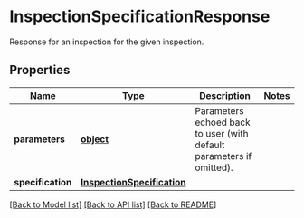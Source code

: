 # InspectionSpecificationResponse

Response for an inspection for the given inspection.
## Properties
Name | Type | Description | Notes
------------ | ------------- | ------------- | -------------
**parameters** | [**object**](.md) | Parameters echoed back to user (with default parameters if omitted).  | 
**specification** | [**InspectionSpecification**](InspectionSpecification.md) |  | 

[[Back to Model list]](../README.md#documentation-for-models) [[Back to API list]](../README.md#documentation-for-api-endpoints) [[Back to README]](../README.md)


